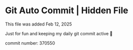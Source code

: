 # Git Auto Commit | Hidden File

This file was added Feb 12, 2025

Just for fun and keeping my daily git commit active 🤪

commit number: 370550
